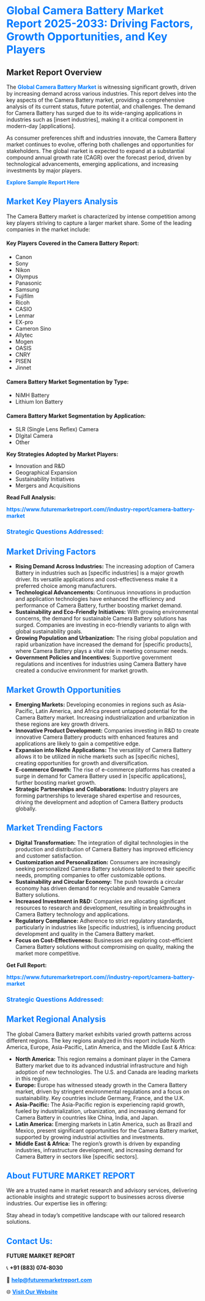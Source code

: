 <h1 style="color: #007BFF;">Global Camera Battery Market Report 2025-2033: Driving Factors, Growth Opportunities, and Key Players</h1>

<section id="overview">
<h2>Market Report Overview</h2>
<p>The <a href="https://www.futuremarketreport.com//industry-report/camera-battery-market" style="color: #007BFF; text-decoration: none;"><strong>Global Camera Battery Market</strong></a> is witnessing significant growth, driven by increasing demand across various industries. This report delves into the key aspects of the Camera Battery market, providing a comprehensive analysis of its current status, future potential, and challenges. The demand for Camera Battery has surged due to its wide-ranging applications in industries such as [insert industries], making it a critical component in modern-day [applications].</p>
<p>As consumer preferences shift and industries innovate, the Camera Battery market continues to evolve, offering both challenges and opportunities for stakeholders. The global market is expected to expand at a substantial compound annual growth rate (CAGR) over the forecast period, driven by technological advancements, emerging applications, and increasing investments by major players.</p>
</section>

<section id="overview">
<p><a href="https://www.futuremarketreport.com//request-sample/reportId=91289" style="color: #007BFF; text-decoration: none;"><strong>Explore Sample Report Here</strong></a></p>
</section>

<section id="key-players">
<h2 style="color: #007BFF;">Market Key Players Analysis</h2>
<p>The Camera Battery market is characterized by intense competition among key players striving to capture a larger market share. Some of the leading companies in the market include:</p>
<h4>Key Players Covered in the Camera Battery Report:</h4>
<ul><li>Canon</li><li>Sony</li><li>Nikon</li><li>Olympus</li><li>Panasonic</li><li>Samsung</li><li>Fujifilm</li><li>Ricoh</li><li>CASIO</li><li>Lenmar</li><li>EX-pro</li><li>Cameron Sino</li><li>Allytec</li><li>Mogen</li><li>OASIS</li><li>CNRY</li><li>PISEN</li><li>Jinnet</li></ul>
<h4>Camera Battery Market Segmentation by Type:</h4>
<ul><li>NiMH Battery</li><li>Lithium Ion Battery</li></ul>

<h4>Camera Battery Market Segmentation by Application:</h4>
<ul><li>SLR (Single Lens Reflex) Camera</li><li>DIgital Camera</li><li>Other</li></ul>
<p><strong>Key Strategies Adopted by Market Players:</strong></p>
<ul>
<li>Innovation and R&D</li>
<li>Geographical Expansion</li>
<li>Sustainability Initiatives</li>
<li>Mergers and Acquisitions</li>
</ul>
</section>

<section>
<p><strong>Read Full Analysis: </strong></p><a href="https://www.futuremarketreport.com//industry-report/camera-battery-market" style="color: #007BFF; text-decoration: none;"><strong>https://www.futuremarketreport.com//industry-report/camera-battery-market</strong></a>
<h3 style="color: #007BFF;">Strategic Questions Addressed:</h3>
</section>

<section id="driving-factors">
<h2 style="color: #007BFF;">Market Driving Factors</h2>
<ul>
<li><strong>Rising Demand Across Industries:</strong> The increasing adoption of Camera Battery in industries such as [specific industries] is a major growth driver. Its versatile applications and cost-effectiveness make it a preferred choice among manufacturers.</li>
<li><strong>Technological Advancements:</strong> Continuous innovations in production and application technologies have enhanced the efficiency and performance of Camera Battery, further boosting market demand.</li>
<li><strong>Sustainability and Eco-Friendly Initiatives:</strong> With growing environmental concerns, the demand for sustainable Camera Battery solutions has surged. Companies are investing in eco-friendly variants to align with global sustainability goals.</li>
<li><strong>Growing Population and Urbanization:</strong> The rising global population and rapid urbanization have increased the demand for [specific products], where Camera Battery plays a vital role in meeting consumer needs.</li>
<li><strong>Government Policies and Incentives:</strong> Supportive government regulations and incentives for industries using Camera Battery have created a conducive environment for market growth.</li>
</ul>
</section>

<section id="growth-opportunities">
<h2 style="color: #007BFF;">Market Growth Opportunities</h2>
<ul>
<li><strong>Emerging Markets:</strong> Developing economies in regions such as Asia-Pacific, Latin America, and Africa present untapped potential for the Camera Battery market. Increasing industrialization and urbanization in these regions are key growth drivers.</li>
<li><strong>Innovative Product Development:</strong> Companies investing in R&D to create innovative Camera Battery products with enhanced features and applications are likely to gain a competitive edge.</li>
<li><strong>Expansion into Niche Applications:</strong> The versatility of Camera Battery allows it to be utilized in niche markets such as [specific niches], creating opportunities for growth and diversification.</li>
<li><strong>E-commerce Growth:</strong> The rise of e-commerce platforms has created a surge in demand for Camera Battery used in [specific applications], further boosting market growth.</li>
<li><strong>Strategic Partnerships and Collaborations:</strong> Industry players are forming partnerships to leverage shared expertise and resources, driving the development and adoption of Camera Battery products globally.</li>
</ul>
</section>

<section id="trending-factors">
<h2 style="color: #007BFF;">Market Trending Factors</h2>
<ul>
<li><strong>Digital Transformation:</strong> The integration of digital technologies in the production and distribution of Camera Battery has improved efficiency and customer satisfaction.</li>
<li><strong>Customization and Personalization:</strong> Consumers are increasingly seeking personalized Camera Battery solutions tailored to their specific needs, prompting companies to offer customizable options.</li>
<li><strong>Sustainability and Circular Economy:</strong> The push towards a circular economy has driven demand for recyclable and reusable Camera Battery solutions.</li>
<li><strong>Increased Investment in R&D:</strong> Companies are allocating significant resources to research and development, resulting in breakthroughs in Camera Battery technology and applications.</li>
<li><strong>Regulatory Compliance:</strong> Adherence to strict regulatory standards, particularly in industries like [specific industries], is influencing product development and quality in the Camera Battery market.</li>
<li><strong>Focus on Cost-Effectiveness:</strong> Businesses are exploring cost-efficient Camera Battery solutions without compromising on quality, making the market more competitive.</li>
</ul>
</section>

<section>
<p><strong>Get Full Report: </strong></p><a href="https://www.futuremarketreport.com//industry-report/camera-battery-market" style="color: #007BFF; text-decoration: none;"><strong>https://www.futuremarketreport.com//industry-report/camera-battery-market</strong></a>
<h3 style="color: #007BFF;">Strategic Questions Addressed:</h3>
</section>


<section id="regional-analysis">
<h2 style="color: #007BFF;">Market Regional Analysis</h2>
<p>The global Camera Battery market exhibits varied growth patterns across different regions. The key regions analyzed in this report include North America, Europe, Asia-Pacific, Latin America, and the Middle East & Africa:</p>
<ul>
<li><strong>North America:</strong> This region remains a dominant player in the Camera Battery market due to its advanced industrial infrastructure and high adoption of new technologies. The U.S. and Canada are leading markets in this region.</li>
<li><strong>Europe:</strong> Europe has witnessed steady growth in the Camera Battery market, driven by stringent environmental regulations and a focus on sustainability. Key countries include Germany, France, and the U.K.</li>
<li><strong>Asia-Pacific:</strong> The Asia-Pacific region is experiencing rapid growth, fueled by industrialization, urbanization, and increasing demand for Camera Battery in countries like China, India, and Japan.</li>
<li><strong>Latin America:</strong> Emerging markets in Latin America, such as Brazil and Mexico, present significant opportunities for the Camera Battery market, supported by growing industrial activities and investments.</li>
<li><strong>Middle East & Africa:</strong> The region’s growth is driven by expanding industries, infrastructure development, and increasing demand for Camera Battery in sectors like [specific sectors].</li>
</ul>
</section>

<footer>
<h2 style="color: #007BFF;">About FUTURE MARKET REPORT</h2>
<p>We are a trusted name in market research and advisory services, delivering actionable insights and strategic support to businesses across diverse industries. Our expertise lies in offering:</p>

<p>Stay ahead in today’s competitive landscape with our tailored research solutions.</p>

<h2 style="color: #007BFF;">Contact Us:</h2>
<p><strong>FUTURE MARKET REPORT</strong></p>
<p>📞 <strong>+91 (883) 074-8030</strong></p>
<p>📧 <strong><a href="mailto:help@futuremarketreport.com" style="color: #007BFF;">help@futuremarketreport.com</a></strong></p>
<p>🌐 <strong><a href="https://www.futuremarketreport.com/" style="color: #007BFF;">Visit Our Website</a></strong></p>
</footer>